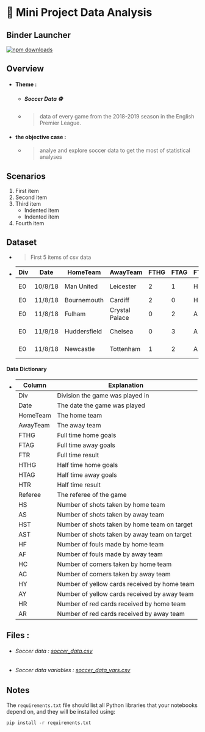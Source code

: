 # :rocket: Mini Project Data Analysis

## Binder Launcher

<div align="">
  <a href="https://mybinder.org/v2/gh/ayubhr/mini-projet-data-analysis/main?filepath=index.ipynb">
    <img alt="npm downloads" src="https://mybinder.org/badge_logo.svg">
  </a>
</div>

## Overview 


* #### Theme : 
  * ##### Soccer Data :soccer:

  *  >  data of every game from the 2018-2019 season in the English Premier League. 


* #### the objective case : 

  * > analye and explore soccer data to get the most of statistical analyses

## Scenarios

  1. First item
  2. Second item
  3. Third item
      - Indented item
      - Indented item
  4. Fourth item


## Dataset

  - > First 5 items of csv data

  - |Div|Date|HomeTeam|AwayTeam|FTHG|FTAG|FTR|HTHG|HTAG|HTR|Referee|HS|AS|HST|AST|HF|AF|HC|AC|HY|AY|HR|AR|
    |---|---|---|---|---|---|---|---|---|---|---|---|---|---|---|---|---|---|---|---|---|---|---|
    |E0|10/8/18|Man United|Leicester|2|1|H|1|0|H|A Marriner|8|13|6|4|11|8|2|5|2|1|0|0|
    |E0|11/8/18|Bournemouth|Cardiff|2|0|H|1|0|H|K Friend|12|10|4|1|11|9|7|4|1|1|0|0|
    |E0|11/8/18|Fulham|Crystal Palace|0|2|A|0|1|A|M Dean|15|10|6|9|9|11|5|5|1|2|0|0|
    |E0|11/8/18|Huddersfield|Chelsea|0|3|A|0|2|A|C Kavanagh|6|13|1|4|9|8|2|5|2|1|0|0|
    |E0|11/8/18|Newcastle|Tottenham|1|2|A|1|2|A|M Atkinson|15|15|2|5|11|12|3|5|2|2|0|0|


#### Data Dictionary
-   | Column    | Explanation                                   |
    | --------- | --------------------------------------------- |
    | Div       | Division the game was played in               |                            
    | Date      | The date the game was played                  |
    | HomeTeam  | The home team                                 |
    | AwayTeam  | The away team                                 |
    | FTHG      | Full time home goals                          |
    | FTAG      | Full time away goals                          |
    | FTR       | Full time result                              |
    | HTHG      | Half time home goals                          |
    | HTAG      | Half time away goals                          |
    | HTR       | Half time result                              |
    | Referee   | The referee of the game                       |
    | HS        | Number of shots taken by home team            |
    | AS        | Number of shots taken by away team            |
    | HST       | Number of shots taken by home team on target  |
    | AST       | Number of shots taken by away team on target  |
    | HF        | Number of fouls made by home team             |
    | AF        | Number of fouls made by away team             |
    | HC        | Number of corners taken by home team          |
    | AC        | Number of corners taken by away team          |
    | HY        | Number of yellow cards received by home team  |
    | AY        | Number of yellow cards received by away team  |
    | HR        | Number of red cards received by home team     |
    | AR        | Number of red cards received by away team     |



## Files :

   * ###### Soccer data  :  [soccer_data.csv](data/soccer_data.csv)
   * ###### Soccer data variables  :  [soccer_data_vars.csv](data/soccer_data_vars.csv)


## Notes 

The `requirements.txt` file should list all Python libraries that your notebooks
depend on, and they will be installed using:

```
pip install -r requirements.txt
```

